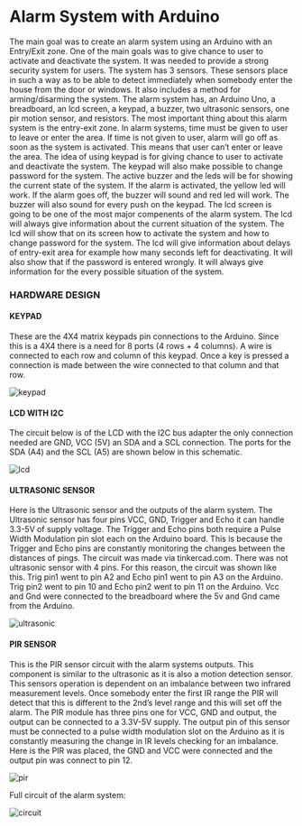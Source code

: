# Alarm System with Arduino
The main goal was to create an alarm system using an Arduino with an Entry/Exit zone. One of the main goals was to give chance to user to activate and deactivate the system. It was needed to provide a strong security system for users. The system has 3 sensors. These sensors place in such a way as to be able to detect immediately when somebody enter the house from the door or windows. It also includes a method for arming/disarming the system. 
The alarm system has, an Arduino Uno, a breadboard, an lcd screen, a keypad, a buzzer, two ultrasonic sensors, one pir motion sensor, and resistors. The most important thing about this alarm system is the entry-exit zone. In alarm systems, time must be given to user to leave or enter the area. If time is not given to user, alarm will go off as soon as the system is activated. This means that user can’t enter or leave the area. The idea of using keypad is for giving chance to user to activate and deactivate the system. The keypad will also make possible to change password for the system. The active buzzer and the leds will be for showing the current state of the system. If the alarm is activated, the yellow led will work. If the alarm goes off, the buzzer will sound and red led will work. The buzzer will also sound for every push on the keypad. The lcd screen is going to be one of the most major compenents of the alarm system. The lcd will always give information about the current situation of the system. The lcd will show that on its screen how to activate the system and how to change password for the system. The lcd will give information about delays of entry-exit area for example how many seconds left for deactivating. It will also show that if the password is entered wrongly. It will always give information for the every possible situation of the system. 

### HARDWARE DESIGN

#### KEYPAD

These are the 4X4 matrix keypads pin connections to the Arduino. Since this is a 4X4 there is a need for 8 ports (4 rows + 4 columns). A wire is connected to each row and column of this keypad. Once a key is pressed a connection is made between the wire connected to that column and that row.

![keypad](https://user-images.githubusercontent.com/57444208/72442517-ba2bca00-37bd-11ea-8ce8-7257e657406c.png)

#### LCD WITH I2C

The circuit below is of the LCD with the I2C bus adapter the only connection needed are GND, VCC (5V) an SDA and a SCL connection. The ports for the SDA (A4) and the SCL (A5) are shown below in this schematic. 

![lcd](https://user-images.githubusercontent.com/57444208/72442583-d4fe3e80-37bd-11ea-8218-725f71d58f08.png)

#### ULTRASONIC SENSOR

Here is the Ultrasonic sensor and the outputs of the alarm system. The Ultrasonic sensor has four pins VCC, GND, Trigger and Echo it can handle 3.3-5V of supply voltage. The Trigger and Echo pins both require a Pulse Width Modulation pin slot each on the Arduino board. This is because the Trigger and Echo pins are constantly monitoring the changes between the distances of pings. 
The circuit was made via tinkercad.com. There was not ultrasonic sensor with 4 pins. For this reason, the circuit was shown like this. Trig pin1 went to pin A2 and Echo pin1 went to pin A3 on the Arduino. Trig pin2 went to pin 10 and Echo pin2 went to pin 11 on the Arduino. Vcc and Gnd were connected to the breadboard where the 5v and Gnd came from the Arduino.

![ultrasonic](https://user-images.githubusercontent.com/57444208/72442667-fa8b4800-37bd-11ea-9c67-f61a2b169877.png)

#### PIR SENSOR

This is the PIR sensor circuit with the alarm systems outputs. This component is similar to the ultrasonic as it is also a motion detection sensor. This sensors operation is dependent on an imbalance between two infrared measurement levels. Once somebody enter the first IR range the PIR will detect that this is different to the 2nd’s level range and this will set off the alarm.
The PIR module has three pins one for VCC, GND and output, the output can be connected to a 3.3V-5V supply. The output pin of this sensor must be connected to a pulse width modulation slot on the Arduino as it is constantly measuring the change in IR levels checking for an imbalance. 
Here is the PIR was placed, the GND and VCC were connected and the output pin was connect to pin 12.

![pir](https://user-images.githubusercontent.com/57444208/72442711-1262cc00-37be-11ea-8161-4357ad7f990d.png)

Full circuit of the alarm system:

![circuit](https://user-images.githubusercontent.com/57444208/72442740-1f7fbb00-37be-11ea-8d4e-4135bb41911a.png)







